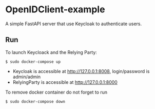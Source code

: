 # OpenIDClient-example
A simple FastAPI server that use Keycloak to authenticate users.

## Run

To launch Keycloack and the Relying Party:
```
$ sudo docker-compose up
```

- Keycloak is accessible at http://127.0.0.1:8008, login/password is admin/admin
- RelyingParty is accessible at http://127.0.0.1:8000


To remove docker container do not forget to run
```
$ sudo docker-compose down
```
